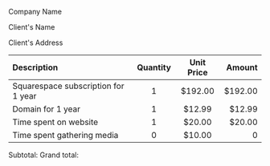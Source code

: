 Company Name

Client's Name

Client's Address

| Description | Quantity | Unit Price | Amount |
| :--- | :----: | :----: | ---: |
| Squarespace subscription for 1 year | 1 | $192.00 | $192.00 |
| Domain for 1 year | 1 | $12.99 | $12.99 |
| Time spent on website | 1 | $20.00 | $20.00 |
| Time spent gathering media | 0 | $10.00 | 0 |

Subtotal:
Grand total:
